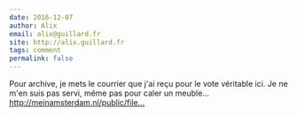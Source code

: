 ```yaml
---
date: 2016-12-07
author: Alix
email: alix@guillard.fr
site: http://alix.guillard.fr
tags: comment
permalink: false
---
```


<p>Pour archive, je mets le courrier que j'ai reçu pour le vote véritable ici. Je ne m'en suis pas servi, même pas pour caler un meuble…<br />
<a href="http://meinamsterdam.nl/public/files/courrier-ve-consulfrance-amsterdam.pdf" title="http://meinamsterdam.nl/public/files/courrier-ve-consulfrance-amsterdam.pdf">http://meinamsterdam.nl/public/file...</a></p>
